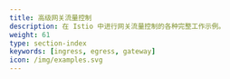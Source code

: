```yaml
---
title: 高级网关流量控制 
description: 在 Istio 中进行网关流量控制的各种完整工作示例。
weight: 61
type: section-index
keywords: [ingress, egress, gateway]
icon: /img/examples.svg
---
```

